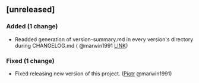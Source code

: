 [unreleased]
------------

### Added (1 change)

- Readded generation of version-summary.md in every version's directory during CHANGELOG.md (
  @marwin1991 [LINK](https://github.com/marwin1991))

### Fixed (1 change)

- Fixed releasing new version of this project. ([Piotr](https://github.com/marwin1991) @marwin1991)


